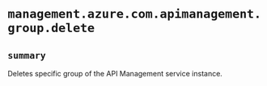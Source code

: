 # `management.azure.com.apimanagement.group.delete`

## `summary`
Deletes specific group of the API Management service instance.


